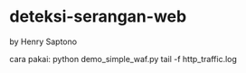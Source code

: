 # deteksi-serangan-web
by Henry Saptono

cara pakai:
python demo_simple_waf.py
tail -f http_traffic.log
